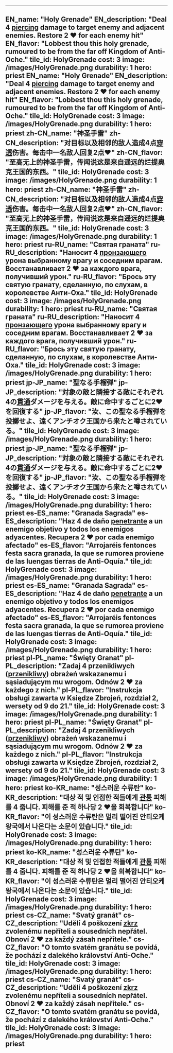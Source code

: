 ---

EN_name: "Holy Grenade"
EN_description: "Deal 4 <u>piercing</u> damage to target enemy and adjacent enemies. Restore 2 ❤️ for each enemy hit"
EN_flavor: "Lobbest thou this holy grenade, rumoured to be from the far off Kingdom of Anti-Oche."
tile_id: HolyGrenade
cost: 3
image: /images/HolyGrenade.png
durability: 1
hero: priest
EN_name: "Holy Grenade"
EN_description: "Deal 4 <u>piercing</u> damage to target enemy and adjacent enemies. Restore 2 ❤️ for each enemy hit"
EN_flavor: "Lobbest thou this holy grenade, rumoured to be from the far off Kingdom of Anti-Oche."
tile_id: HolyGrenade
cost: 3
image: /images/HolyGrenade.png
durability: 1
hero: priest
zh-CN_name: "神圣手雷"
zh-CN_description: "对目标以及相邻的敌人造成4点<u>穿透</u>伤害。每击中一名敌人回复2点❤️"
zh-CN_flavor: "至高无上的神圣手雷，传闻说这是来自遥远的烂提奥克王国的东西。"
tile_id: HolyGrenade
cost: 3
image: /images/HolyGrenade.png
durability: 1
hero: priest
zh-CN_name: "神圣手雷"
zh-CN_description: "对目标以及相邻的敌人造成4点<u>穿透</u>伤害。每击中一名敌人回复2点❤️"
zh-CN_flavor: "至高无上的神圣手雷，传闻说这是来自遥远的烂提奥克王国的东西。"
tile_id: HolyGrenade
cost: 3
image: /images/HolyGrenade.png
durability: 1
hero: priest
ru-RU_name: "Святая граната"
ru-RU_description: "Наносит 4 <u>пронзающего</u> урона выбранному врагу и соседним врагам. Восстанавливает 2 ❤️ за каждого врага, получивший урон."
ru-RU_flavor: "Брось эту святую гранату, сделанную, по слухам, в королевстве Анти-Оха."
tile_id: HolyGrenade
cost: 3
image: /images/HolyGrenade.png
durability: 1
hero: priest
ru-RU_name: "Святая граната"
ru-RU_description: "Наносит 4 <u>пронзающего</u> урона выбранному врагу и соседним врагам. Восстанавливает 2 ❤️ за каждого врага, получивший урон."
ru-RU_flavor: "Брось эту святую гранату, сделанную, по слухам, в королевстве Анти-Оха."
tile_id: HolyGrenade
cost: 3
image: /images/HolyGrenade.png
durability: 1
hero: priest
jp-JP_name: "聖なる手榴弾"
jp-JP_description: "対象の敵と隣接する敵にそれぞれ4の<u>貫通</u>ダメージを与える。敵に命中するごとに2❤️を回復する"
jp-JP_flavor: "汝、この聖なる手榴弾を投擲せよ、遠くアンチオク王国から来たと噂されている。"
tile_id: HolyGrenade
cost: 3
image: /images/HolyGrenade.png
durability: 1
hero: priest
jp-JP_name: "聖なる手榴弾"
jp-JP_description: "対象の敵と隣接する敵にそれぞれ4の<u>貫通</u>ダメージを与える。敵に命中するごとに2❤️を回復する"
jp-JP_flavor: "汝、この聖なる手榴弾を投擲せよ、遠くアンチオク王国から来たと噂されている。"
tile_id: HolyGrenade
cost: 3
image: /images/HolyGrenade.png
durability: 1
hero: priest
es-ES_name: "Granada Sagrada"
es-ES_description: "Haz 4 de daño <u>penetrante</u> a un enemigo objetivo y todos los enemigos adyacentes. Recupera 2 ❤️ por cada enemigo afectado"
es-ES_flavor: "Arrojaréis fentonces festa sacra granada, la que se rumorea proviene de las luengas tierras de Anti-Oquía."
tile_id: HolyGrenade
cost: 3
image: /images/HolyGrenade.png
durability: 1
hero: priest
es-ES_name: "Granada Sagrada"
es-ES_description: "Haz 4 de daño <u>penetrante</u> a un enemigo objetivo y todos los enemigos adyacentes. Recupera 2 ❤️ por cada enemigo afectado"
es-ES_flavor: "Arrojaréis fentonces festa sacra granada, la que se rumorea proviene de las luengas tierras de Anti-Oquía."
tile_id: HolyGrenade
cost: 3
image: /images/HolyGrenade.png
durability: 1
hero: priest
pl-PL_name: "Święty Granat"
pl-PL_description: "Zadaj 4 przenikliwych (<u>przenikliwy</u>) obrażeń wskazanemu i sąsiadującym mu wrogom. Odnów 2 ❤️ za każdego z nich."
pl-PL_flavor: "Instrukcja obsługi zawarta w Księdze Zbrojeń, rozdział 2, wersety od 9 do 21."
tile_id: HolyGrenade
cost: 3
image: /images/HolyGrenade.png
durability: 1
hero: priest
pl-PL_name: "Święty Granat"
pl-PL_description: "Zadaj 4 przenikliwych (<u>przenikliwy</u>) obrażeń wskazanemu i sąsiadującym mu wrogom. Odnów 2 ❤️ za każdego z nich."
pl-PL_flavor: "Instrukcja obsługi zawarta w Księdze Zbrojeń, rozdział 2, wersety od 9 do 21."
tile_id: HolyGrenade
cost: 3
image: /images/HolyGrenade.png
durability: 1
hero: priest
ko-KR_name: "성스러운 수류탄"
ko-KR_description: "대상 적 및 인접한 적들에게 <u>관통</u> 피해를 4 줍니다. 피해를 준 적 하나당 2 ❤️을 회복합니다"
ko-KR_flavor: "이 성스러운 수류탄은 멀리 떨어진 안티오케 왕국에서 나온다는 소문이 있습니다."
tile_id: HolyGrenade
cost: 3
image: /images/HolyGrenade.png
durability: 1
hero: priest
ko-KR_name: "성스러운 수류탄"
ko-KR_description: "대상 적 및 인접한 적들에게 <u>관통</u> 피해를 4 줍니다. 피해를 준 적 하나당 2 ❤️을 회복합니다"
ko-KR_flavor: "이 성스러운 수류탄은 멀리 떨어진 안티오케 왕국에서 나온다는 소문이 있습니다."
tile_id: HolyGrenade
cost: 3
image: /images/HolyGrenade.png
durability: 1
hero: priest
cs-CZ_name: "Svatý granát"
cs-CZ_description: "Udělí 4 poškození <u>zkrz</u> zvolenému nepříteli a sousedních nepřátel. Obnoví 2 ❤️ za každý zásah nepřítele."
cs-CZ_flavor: "O tomto svatém granátu se povídá, že pochází z dalekého království Anti-Oche."
tile_id: HolyGrenade
cost: 3
image: /images/HolyGrenade.png
durability: 1
hero: priest
cs-CZ_name: "Svatý granát"
cs-CZ_description: "Udělí 4 poškození <u>zkrz</u> zvolenému nepříteli a sousedních nepřátel. Obnoví 2 ❤️ za každý zásah nepřítele."
cs-CZ_flavor: "O tomto svatém granátu se povídá, že pochází z dalekého království Anti-Oche."
tile_id: HolyGrenade
cost: 3
image: /images/HolyGrenade.png
durability: 1
hero: priest
---